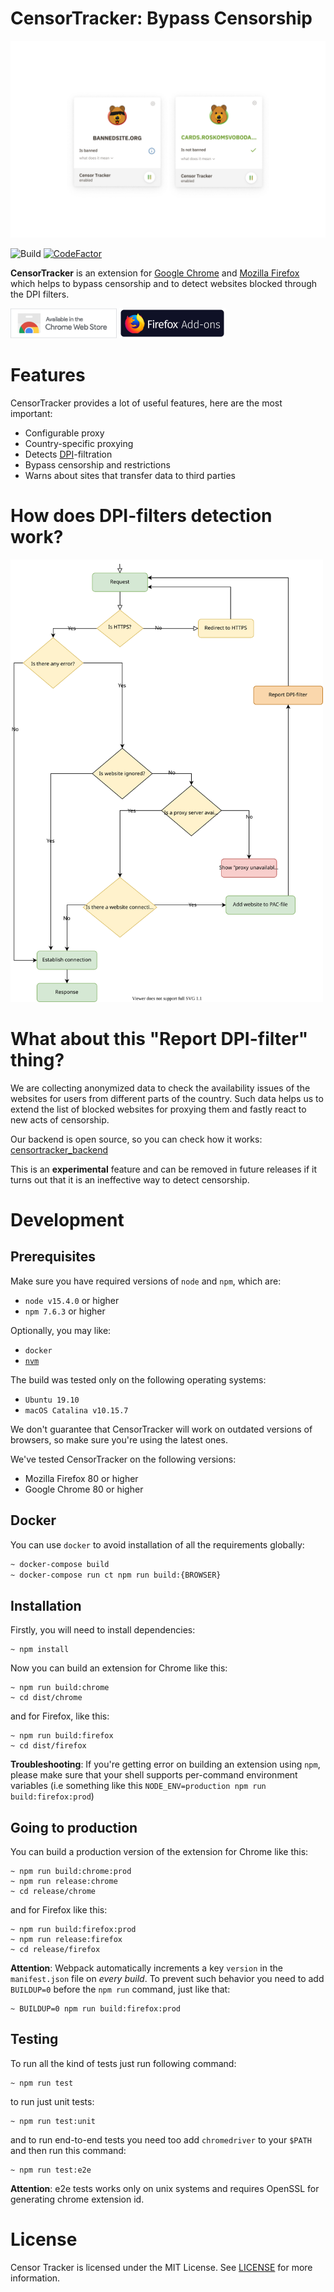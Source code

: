 CensorTracker: Bypass Censorship
================================

[![Logo](/.github/media/censortracker_popup_en.png)](https://github.com/roskomsvoboda/censortracker)

![Build](https://github.com/roskomsvoboda/censortracker/workflows/Build/badge.svg?branch=master)
[![CodeFactor](https://www.codefactor.io/repository/github/roskomsvoboda/censortracker/badge)](https://www.codefactor.io/repository/github/roskomsvoboda/censortracker)

**CensorTracker** is an extension for [Google Chrome] and [Mozilla Firefox] which helps to bypass censorship and to detect websites blocked through the DPI filters.

[<img src="/.github/media/chrome-web-store.png" title="Chrome Web Store" width="170" height="48" />](https://chrome.google.com/webstore/detail/censor-tracker/gaidoampbkcknofoejhnhbhbhhifgdop)
[<img src="/.github/media/firefox-add-ons.png" title="Firefox Add-ons" width="170" height="48" />](https://addons.mozilla.org/ru/firefox/addon/censor-tracker/)


Features
========

CensorTracker provides a lot of useful features, here are the most
important:

- Configurable proxy
- Country-specific proxying
- Detects [DPI]-filtration
- Bypass censorship and restrictions
- Warns about sites that transfer data to third parties


How does DPI-filters detection work?
====================================

<img src="/.github/media/dpi-diagram.svg" style="width:500px;"/>


What about this "Report DPI-filter" thing?
==========================================

We are collecting anonymized data to check the availability issues of the websites for users from different parts of the country. Such data helps us to extend the list of blocked websites for proxying them and fastly react to new acts of censorship.

Our backend is open source, so you can check how it works: [censortracker_backend](https://github.com/roskomsvoboda/censortracker_backend)

This is an **experimental** feature and can be removed in future releases if it turns out that it is an ineffective way to detect censorship.

Development
===========

Prerequisites
-------------

Make sure you have required versions of `node` and `npm`, which are:

- `node v15.4.0` or higher
- `npm 7.6.3` or higher

Optionally, you may like:

- `docker`
- [`nvm`](https://github.com/nvm-sh/nvm)


The build was tested only on the following operating systems:

- `Ubuntu 19.10`
- `macOS Catalina v10.15.7`

We don't guarantee that CensorTracker will work on outdated versions of browsers,
so make sure you're using the latest ones.

We've tested CensorTracker on the following versions:

- Mozilla Firefox 80 or higher
- Google Chrome 80 or higher

Docker
------

You can use `docker` to avoid installation of all the requirements globally:

```bash
~ docker-compose build
~ docker-compose run ct npm run build:{BROWSER}
```

Installation
------------

Firstly, you will need to install dependencies:

    ~ npm install


Now you can build an extension for Chrome like this:

    ~ npm run build:chrome
    ~ cd dist/chrome

and for Firefox, like this:

    ~ npm run build:firefox
    ~ cd dist/firefox


**Troubleshooting**: If you're getting error on building an extension using `npm`, please make sure that your
shell supports per-command environment variables (i.e something like this `NODE_ENV=production npm run build:firefox:prod`)


Going to production
-------------------

You can build a production version of the extension for Chrome like this:

    ~ npm run build:chrome:prod
    ~ npm run release:chrome
    ~ cd release/chrome

and for Firefox like this:

    ~ npm run build:firefox:prod
    ~ npm run release:firefox
    ~ cd release/firefox

**Attention**: Webpack automatically increments a key `version` in the `manifest.json` file on *every build*.
To prevent such behavior you need to add `BUILDUP=0` before the `npm run` command, just like that:

    ~ BUILDUP=0 npm run build:firefox:prod

Testing
-------


To run all the kind of tests just run following command:

    ~ npm run test

to run just unit tests:

    ~ npm run test:unit

and to run end-to-end tests you need too add `chromedriver` to your `$PATH` and then run this command:

    ~ npm run test:e2e

**Attention**: e2e tests works only on unix systems and requires OpenSSL for generating chrome extension id.


License
=======

Censor Tracker is licensed under the MIT License. See [LICENSE] for more
information.

  [DPI]: https://en.wikipedia.org/wiki/Deep_packet_inspection
  [LICENSE]: https://github.com/roskomsvoboda/censortracker/blob/master/LICENSE
  [Google Chrome]: https://www.google.com/chrome/
  [Mozilla Firefox]: https://www.mozilla.org/en-US/firefox/new/
